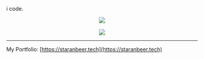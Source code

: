 
i code.

<p align="center">
    <img src="https://skillicons.dev/icons?i=html,css,sass,tailwindcss,materialui,javascript,typescript,react,redux,nextjs,nodejs,express,mongodb,figma,blender&perline=5" />
</p>


<p align="center" style="margin-top:1rem;">
<img align="center" src="https://github-readme-streak-stats.herokuapp.com/?user=staranbeer" />
</p>


___
My Portfolio:
[https://staranbeer.tech](https://staranbeer.tech)
